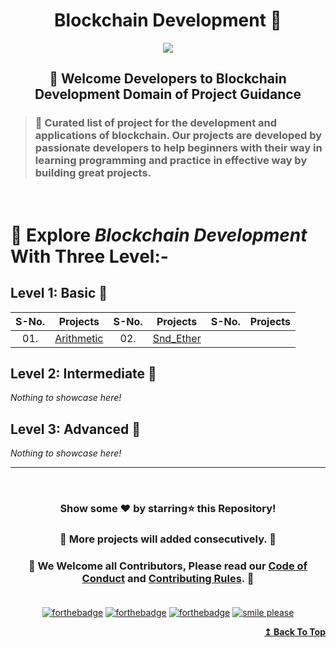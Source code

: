 <h1 id="top" align="center">Blockchain Development 🔗</h1>

<div align="center"><img src="https://user-images.githubusercontent.com/65494453/217033121-1c09172a-aad1-472d-b894-07c9a1d5de1a.png">
</div>

<h2 align="center">🚦 Welcome Developers to Blockchain Development Domain of Project Guidance</p></h2>

>  <h3>🏰 Curated list of project for the development and applications of blockchain. Our projects are developed by passionate developers to help beginners with their way in learning programming and practice in effective way by building great projects.</h3> 

<br>

<h1> 🎯 Explore <i>Blockchain Development</i> With Three Level:-</h1>

## Level 1: Basic 🚀

| S-No. | Projects | S-No. | Projects | S-No. | Projects |
|:--:|:--:|:--:|:--:|:--:|:--:|
| 01. | [Arithmetic](https://github.com/Kushal997-das/Project-Guidance/tree/main/Blockchain%20Development/Basic/Arithmetic) | 02. | [Snd_Ether](https://github.com/Kushal997-das/Project-Guidance/tree/main/Blockchain%20Development/Basic/Snd_Ether) |

## Level 2: Intermediate 🚀

<i>Nothing to showcase here!</i>

## Level 3: Advanced 🚀

<i>Nothing to showcase here!</i>

---

<br/>
<h3> <p align="center">Show some ❤️ by starring⭐ this Repository!</p> </h3>

<h3> <p align="center"> 💌 More projects will added consecutively. 💌</p> </h3>

### <p align="center"> 🎉 We Welcome all Contributors, Please read our [Code of Conduct](https://github.com/Kushal997-das/Project-Guidance/blob/main/CODE_OF_CONDUCT.md) and [Contributing Rules](https://github.com/Kushal997-das/Project-Guidance/blob/main/CONTRIBUTING.md). 🎉<br> <br>

<div align="center">
  
[![forthebadge](https://forthebadge.com/images/badges/built-by-developers.svg)](https://forthebadge.com)
[![forthebadge](https://forthebadge.com/images/badges/built-with-love.svg)](https://forthebadge.com)
[![forthebadge](https://forthebadge.com/images/badges/built-with-swag.svg)](https://forthebadge.com)
[![smile please](https://forthebadge.com/images/badges/makes-people-smile.svg)](https://github.com/Kushal997-das/)
  
</div>

<div align="right">
    <b><a href="#top">↥ Back To Top</a></b>
</div>
